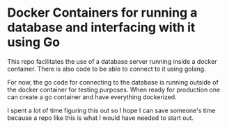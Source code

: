 # Docker Containers for running a database and interfacing with it using Go
This repo facilitates the use of a database server running inside a docker container. There is also code to be able to connect to it using golang. 

For now, the go code for connecting to the database is running outside of the docker container for testing purposes. When ready for production one can create a go container and have everything dockerized.

I spent a lot of time figuring this out so I hope I can save someone's time because a repo like this is what I would have needed to start out.

